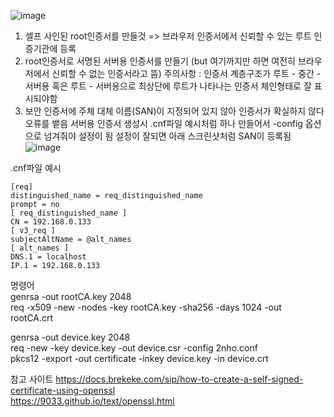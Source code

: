 ![image](https://github.com/2nho/personal-study/assets/97571604/d35a1bd7-d28f-48b6-8cfa-f15f6591b676)

1. 셀프 사인된 root인증서를 만들것 => 브라우저 인증서에서 신뢰할 수 있는 루트 인증기관에 등록
2. root인증서로 서명된 서버용 인증서를 만들기  (but 여기까지만 하면 여전히 브라우저에서 신뢰할 수 없는 인증서라고 뜸)
   주의사항 : 인증서 계층구조가 루트 - 중간 - 서버용 혹은 루트 - 서버용으로 최상단에 루트가 나타나는 인증서 체인형태로 잘 표시되야함
3. 보안 인증서에 주체 대체 이름(SAN)이 지정되어 있지 않아 인증서가 확실하지 않다 오류를 뱉음 서버용 인증서 생성시  .cnf파일 예시처럼 하나 만들어서 -config 옵션으로 넘겨줘야 설정이 됨
   설정이 잘되면 아래 스크린샷처럼 SAN이 등록됨
   ![image](https://github.com/2nho/personal-study/assets/97571604/5a48a56a-53a9-4c16-af3d-e56598253b78)

.cnf파일 예시
```
[req]
distinguished_name = req_distinguished_name
prompt = no
[ req_distinguished_name ]
CN = 192.168.0.133
[ v3_req ]
subjectAltName = @alt_names
[ alt_names ]
DNS.1 = localhost
IP.1 = 192.168.0.133
```


명령어  
genrsa -out rootCA.key 2048  
req -x509 -new -nodes -key rootCA.key -sha256 -days 1024 -out rootCA.crt  
  
genrsa -out device.key 2048  
req -new -key device.key -out device.csr -config 2nho.conf  
pkcs12 -export -out certificate -inkey device.key -in device.crt  
  
참고 사이트 
https://docs.brekeke.com/sip/how-to-create-a-self-signed-certificate-using-openssl  
https://9033.github.io/text/openssl.html  

